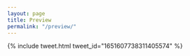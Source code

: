 ```yaml
---
layout: page
title: Preview
permalink: "/preview/"
---
```


{% include tweet.html tweet_id="1651607738311405574" %}
